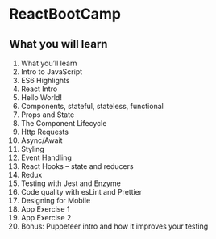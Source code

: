 # ReactBootCamp

## What you will learn
1. What you’ll learn​
1. Intro to JavaScript​
1. ES6 Highlights​
1. React Intro​
1. Hello World!​
1. Components, stateful, stateless, functional​
1. Props and State​
1. The Component Lifecycle​
1. Http Requests​
1. Async/Await​
1. Styling
1. Event Handling​
1. React Hooks – state and reducers​
1. Redux​
1. Testing with Jest and Enzyme​
1. Code quality with esLint and Prettier​
1. Designing for Mobile​
1. App Exercise 1​
1. App Exercise 2​
1. Bonus: Puppeteer intro and how it improves your testing
